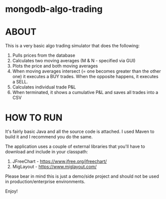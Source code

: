 # mongodb-algo-trading

# ABOUT
This is a very basic algo trading simulator that does the following:

1. Pulls prices from the database
2. Calculates two moving averages (M & N - specified via GUI)
3. Plots the price and both moving averages
4. When moving averages intersect (= one becomes greater than the other one) it executes a BUY trades. When the opposite happens, it executes a SELL.
5. Calculates individual trade P&L
6. When terminated, it shows a cumulative P&L and saves all trades into a CSV


# HOW TO RUN
It's fairly basic Java and all the source code is attached. I used Maven to build it and I recommend you do the same. 

The application uses a couple of external libraries that you'll have to download and include in your classpath:

 1. JFreeChart - https://www.jfree.org/jfreechart/
 2. MigLayout - https://www.miglayout.com/

Please bear in mind this is just a demo/side project and should not be used in production/enterprise environments. 

Enjoy!
